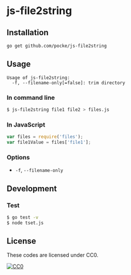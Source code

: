 js-file2string
===============

Installation
------------

```sh
go get github.com/pocke/js-file2string
```

Usage
------

```
Usage of js-file2string:
  -f, --filename-only[=false]: trim directory
```

### In command line

```sh
$ js-file2string file1 file2 > files.js
```

### In JavaScript

```javascript
var files = require('files');
var file1Value = files['file1'];
```

### Options

- `-f`, `--filename-only`


Development
-----------

### Test

```sh
$ go test -v
$ node tset.js
```

License
-------

These codes are licensed under CC0.

[![CC0](http://i.creativecommons.org/p/zero/1.0/88x31.png "CC0")](http://creativecommons.org/publicdomain/zero/1.0/deed.en)
